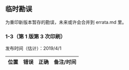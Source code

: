 ## 临时勘误

为重印新版本暂存的勘误，未来或许会合并到 errata.md 里。

### 1-3（第 1 版第 3 次印刷）

发布时间（估计）：2019/4/1

位置 | 错误 | 正确 | 备注/时间 |
--- | --- | --- | ---
